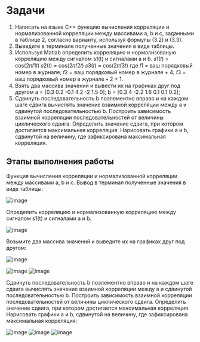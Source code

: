 # Задачи
1. Написать на языке C++ функцию вычисления корреляции и нормализованной корреляции между массивами a, b и с, заданными в таблице 2, согласно варианту, используя формулы (3.2) и (3.3).
2. Выведите в терминале полученные значения в виде таблицы.
3. Используя Matlab определить корреляцию и нормализованую корреляцию между сигналом s1(t) и сигналами a и b.
𝑠1(𝑡) = cos(2𝜋𝑓1𝑡)
𝑠2(𝑡) = cos(2𝜋𝑓2𝑡)
𝑠3(𝑡) = cos(2𝜋𝑓3𝑡)
где 𝑓1 = ваш порядковый номер в журнале;
𝑓2 = ваш порядковый номер в журнале + 4;
𝑓3 = ваш порядковый номер в журнале ∗ 2 + 1.
4. Взять два массива значений и вывести их на графиках друг под другом
a = [0.3 0.2 -0.1 4.2 -2 1.5 0];
b = [0.3 4 -2.2 1.6 0.1 0.1 0.2];
5. Сдвинуть последовательность b поэлементно вправо и на каждом шаге сдвига вычислять значение взаимной корреляции между a и сдвинутой последовательностью b. Построить зависимость взаимной корреляции последовательностей от величины циклического сдвига. Определить значение сдвига, при котором достигается максимальная корреляция. Нарисовать графики a и b, сдвинутой на величину, где зафиксирована максимальная корреляция. 

## Этапы выполнения работы
Функция вычисления корреляции и нормализованной корреляции между массивами a, b и с. Вывод в терминал полученные значения в виде таблицы:

![image](https://github.com/user-attachments/assets/d0bf8e04-4b7c-4bfe-8e01-280beccc9c8c)

Определить корреляцию и нормализованную корреляцию между сигналом s1(t) и сигналами a и b.

![image](https://github.com/user-attachments/assets/391b3581-6f51-4284-8d91-1c93f5cbd771)

Возьмите два массива значений и выведите их на графиках друг под другом:

![image](https://github.com/user-attachments/assets/93efb0cb-f7b7-4ec2-a41a-ad8a30db3dbb)

![image](https://github.com/user-attachments/assets/a7d35472-496f-488c-8bfd-73f551b19d41)
![image](https://github.com/user-attachments/assets/bf26d733-9f5b-4b50-9f8c-3f0eb700c220)

Сдвинуть последовательность b поэлементно вправо и на каждом шаге сдвига вычислять значение взаимной корреляции между a и сдвинутой последовательностью b. Построить зависимость взаимной корреляции последовательностей от величины циклического сдвига. Определить значение сдвига, при котором достигается максимальная корреляция. Нарисовать графики a и b, сдвинутой на величину, где зафиксирована максимальная корреляция:

![image](https://github.com/user-attachments/assets/8a6411de-1fd6-42e7-9fbe-48c0f409063d)
![image](https://github.com/user-attachments/assets/1a91bf7b-0b42-480a-b4fa-bc6a503de199)
![image](https://github.com/user-attachments/assets/e18c4dac-8841-442e-9e6e-0eedb1bba960)
